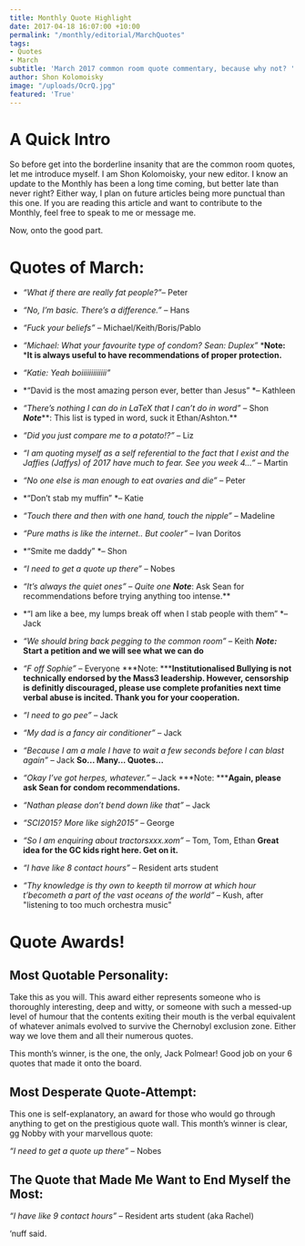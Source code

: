 ```yaml
---
title: Monthly Quote Highlight
date: 2017-04-18 16:07:00 +10:00
permalink: "/monthly/editorial/MarchQuotes"
tags:
- Quotes
- March
subtitle: 'March 2017 common room quote commentary, because why not? '
author: Shon Kolomoisky
image: "/uploads/OcrQ.jpg"
featured: 'True'
---
```


# A Quick Intro

So before get into the borderline insanity that are the common room quotes, let me introduce myself. I am Shon Kolomoisky, your new editor. I know an update to the Monthly has been a long time coming, but better late than never right? Either way, I plan on future articles being more punctual than this one. If you are reading this article and want to contribute to the Monthly, feel free to speak to me or message me.

Now, onto the good part.

# Quotes of March:

* *“What if there are really fat people?”*– Peter

* *“No, I’m basic. There’s a difference.”* – Hans

* *“Fuck your beliefs”* – Michael/Keith/Boris/Pablo

* *“Michael: What your favourite type of condom?                                         Sean: Duplex”*                                                                                                              ***Note:** ***It is always useful to have recommendations of proper protection.**

* *“Katie: Yeah boiiiiiiiiiiiii”*

* *“David is the most amazing person ever, better than Jesus” *– Kathleen

* *“There’s nothing I can do in LaTeX that I can’t do in word”* – Shon      ***Note*****: This list is typed in word, suck it Ethan/Ashton.**

* *“Did you just compare me to a potato!?”* – Liz

* *“I am quoting myself as a self referential to the fact that I exist and the Jaffies (Jaffys) of 2017 have much to fear. See you week 4…”* – Martin

* *“No one else is man enough to eat ovaries and die”* – Peter

* \*“Don’t stab my muffin” \*– Katie

* *“Touch there and then with one hand, touch the nipple”* – Madeline

* *“Pure maths is like the internet.. But cooler”* – Ivan Doritos

* \*“Smite me daddy” \*– Shon

* *“I need to get a quote up there”­* – Nobes

* *“It’s always the quiet ones” – Quite one                                                              **Note***: Ask Sean for recommendations before trying anything too intense.\*\*

* *“I am like a bee, my lumps break off when I stab people with them” *– Jack

* *“We should bring back pegging to the common room”* – Keith              ***Note:*** **Start a petition and we will see what we can do**

* *“F off Sophie”* – Everyone                                                                                   \*\*\*Note: \*\*\***Institutionalised Bullying is not technically endorsed by the Mass3 leadership. However, censorship is definitly discouraged, please use complete profanities next time verbal abuse is incited. Thank you for your cooperation.**

* *“I need to go pee”* – Jack

* *“My dad is a fancy air conditioner”* – Jack

* *“Because I am a male I have to wait a few seconds before I can blast again”* – Jack                                                                                                                 **So... Many... Quotes...**

* *“Okay I’ve got herpes, whatever.”* – Jack                                                       \*\*\*Note: \*\*\***Again, please ask Sean for condom recommendations.**

* *“Nathan please don’t bend down like that”* – Jack

* *“SCI2015? More like sigh2015”* – George

* *“So I am enquiring about tractorsxxx.xom”* – Tom, Tom, Ethan                **Great idea for the GC kids right here. Get on it.**

* *“I have like 8 contact hours”* – Resident arts student

* *“Thy knowledge is thy own to keepth til morrow at which hour t’becometh a part of the vast oceans of the world”* – Kush, after  "listening to too much orchestra music"

# Quote Awards!

## Most Quotable Personality:

Take this as you will. This award either represents someone who is thoroughly interesting, deep and witty, or someone with such a messed-up level of humour that the contents exiting their mouth is the verbal equivalent of whatever animals evolved to survive the Chernobyl exclusion zone. Either way we love them and all their numerous quotes.

This month’s winner, is the one, the only, Jack Polmear! Good job on your 6 quotes that made it onto the board.

## Most Desperate Quote-Attempt:

This one is self-explanatory, an award for those who would go through anything to get on the prestigious quote wall. This month’s winner is clear, gg Nobby with your marvellous quote:

*“I need to get a quote up there”* – Nobes

## The Quote that Made Me Want to End Myself the Most:

*“I have like 9 contact hours”* – Resident arts student (aka Rachel)

‘nuff said.